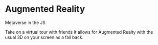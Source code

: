 # Augmented Reality
Metaverse in the JS

Take on a virtual tour with friends
It allows for Augmented Realty with the usual 3D on your screen as a fall back.
